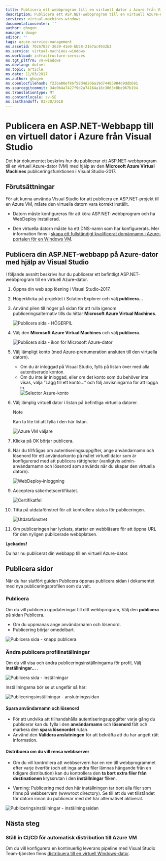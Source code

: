 ```yaml
---
title: Publicera ett webbprogram till en virtuell dator i Azure från Visual Studio | Microsoft Docs
description: Publicera ett ASP.NET-webbprogram till en virtuell Azure-dator från Visual Studio
services: virtual-machines-windows
documentationcenter: ''
author: ghogen
manager: douge
editor: ''
tags: azure-service-management
ms.assetid: 70267837-3629-41e0-bb58-2167ac4932b3
ms.service: virtual-machines-windows
ms.workload: infrastructure-services
ms.tgt_pltfrm: vm-windows
ms.devlang: dotnet
ms.topic: article
ms.date: 11/03/2017
ms.author: ghogen
ms.openlocfilehash: f236a00ef86f58d4d266a19d74485984d9ddb691
ms.sourcegitcommit: 34e0b4a7427f9d2a74164a18c3063c8be967b194
ms.translationtype: MT
ms.contentlocale: sv-SE
ms.lasthandoff: 03/30/2018
---
```

# <a name="publish-an-aspnet-web-app-to-an-azure-vm-from-visual-studio"></a>Publicera en ASP.NET-Webbapp till en virtuell dator i Azure från Visual Studio

Det här dokumentet beskrivs hur du publicerar ett ASP.NET-webbprogram till en virtuell Azure-dator (VM) med hjälp av den **Microsoft Azure Virtual Machines** publiceringsfunktionen i Visual Studio-2017.  

## <a name="prerequisites"></a>Förutsättningar
För att kunna använda Visual Studio för att publicera en ASP.NET-projekt till en Azure VM, måste den virtuella datorn vara korrekt inställt.

- Datorn måste konfigureras för att köra ASP.NET-webbprogram och ha WebDeploy installerad.

- Den virtuella datorn måste ha ett DNS-namn som har konfigurerats. Mer information finns i [skapa ett fullständigt kvalificerat domännamn i Azure-portalen för en Windows VM](portal-create-fqdn.md).

## <a name="publish-your-aspnet-web-app-to-the-azure-vm-using-visual-studio"></a>Publicera din ASP.NET-webbapp på Azure-dator med hjälp av Visual Studio
I följande avsnitt beskrivs hur du publicerar ett befintligt ASP.NET-webbprogram till en virtuell Azure-dator.

1. Öppna din web app lösning i Visual Studio-2017.
2. Högerklicka på projektet i Solution Explorer och välj **publicera...**
3. Använd pilen till höger på sidan för att rulla igenom publiceringsalternativ tills du hittar **Microsoft Azure Virtual Machines**.  

   ![Publicera sida - HÖGERPIL]

4. Välj den **Microsoft Azure Virtual Machines** och välj **publicera**.

   ![Publicera sida - ikon för Microsoft Azure-dator]

5. Välj lämpligt konto (med Azure-prenumeration ansluten till den virtuella datorn).  
   - Om du är inloggad på Visual Studio, fylls på listan över med alla autentiserade konton.  
   - Om du inte är inloggad, eller om det konto som du behöver inte visas, välja ”Lägg till ett konto...” och följ anvisningarna för att logga in.  
   ![Selector Azure-konto]  

6. Välj lämplig virtuell dator i listan på befintliga virtuella datorer.

   > [!Note]
   > Kan ta lite tid att fylla i den här listan.

   ![Azure VM väljare]

7. Klicka på OK börjar publicera.

8. När du tillfrågas om autentiseringsuppgifter, ange användarnamn och lösenord för ett användarkonto på målet virtuell dator som är konfigurerad med att publicera rättigheter (vanligtvis admin-användarnamn och lösenord som används när du skapar den virtuella datorn).  

   ![WebDeploy-inloggning]

9. Acceptera säkerhetscertifikatet.

   ![Certifikatfel]

10. Titta på utdatafönstret för att kontrollera status för publiceringen.

    ![Utdatafönstret]

11. Om publiceringen har lyckats, startar en webbläsare för att öppna URL för den nyligen publicerade webbplatsen.

**Lyckades!**

Du har nu publicerat din webbapp till en virtuell Azure-dator.

## <a name="publish-page-options"></a>Publicera sidor

När du har slutfört guiden Publicera öppnas publicera sidan i dokumentet med nya publiceringsprofilen som du valt.

### <a name="re-publish"></a>Publicera

Om du vill publicera uppdateringar till ditt webbprogram, Välj den **publicera** på sidan Publicera.  
- Om du uppmanas ange användarnamn och lösenord.  
- Publicering börjar omedelbart.

![Publicera sida - knapp publicera]

### <a name="modify-publish-profile-settings"></a>Ändra publicera profilinställningar

Om du vill visa och ändra publiceringsinställningarna för profil, Välj **inställningar...** .  

![Publicera sida - inställningar]

Inställningarna bör se ut ungefär så här:  

![Publiceringsinställningar - anslutningssidan]

#### <a name="save-user-name-and-password"></a>Spara användarnamn och lösenord
- För att undvika att tillhandahålla autentiseringsuppgifter varje gång du publicerar kan du fylla i den **användarnamn** och **lösenord** fält och markera den **spara lösenordet** rutan.
- Använd den **Validera anslutningen** för att bekräfta att du har angett rätt information.

#### <a name="deploy-to-clean-web-server"></a>Distribuera om du vill rensa webbserver

- Om du vill kontrollera att webbservern har en ren till webbprogrammet efter varje överför (och att inga andra filer lämnas hängande från en tidigare distribution) kan du kontrollera den **ta bort extra filer från destinationen** kryssrutan i den **inställningar** fliken.

- Varning: Publicering med den här inställningen tar bort alla filer som finns på webbservern (wwwroot directory). Se till att du vet tillståndet för datorn innan du publicerar med det här alternativet aktiverat. 

![Publiceringsinställningar - inställningssidan]

## <a name="next-steps"></a>Nästa steg

### <a name="set-up-cicd-for-automated-deployment-to-azure-vm"></a>Ställ in CI/CD för automatisk distribution till Azure VM

Om du vill konfigurera en kontinuerlig leverans pipeline med Visual Studio Team-tjänsten finns [distribuera till en virtuell Windows-dator](https://docs.microsoft.com/vsts/build-release/apps/cd/deploy-webdeploy-iis-deploygroups).

[VM Overview - DNS Name]: ../../../includes/media/publish-web-app-from-visual-studio/VMOverviewDNSName.png
[IP Address Config - DNS Name]: ../../../includes/media/publish-web-app-from-visual-studio/IPAddressConfigDNSName.png
[VM Overview - DNS Configured]: ../../../includes/media/publish-web-app-from-visual-studio/VMOverviewDNSConfigured.png
[Publicera sida - HÖGERPIL]: ../../../includes/media/publish-web-app-from-visual-studio/PublishPageRightArrow.png
[Publicera sida - ikon för Microsoft Azure-dator]: ../../../includes/media/publish-web-app-from-visual-studio/PublishPageMicrosoftAzureVirtualMachineIcon.png
[Selector Azure-konto]: ../../../includes/media/publish-web-app-from-visual-studio/ChooseVM-SelectAccount.png
[Azure VM väljare]: ../../../includes/media/publish-web-app-from-visual-studio/ChooseVM-SelectVM.png
[WebDeploy-inloggning]: ../../../includes/media/publish-web-app-from-visual-studio/WebDeployLogin.png
[Certifikatfel]: ../../../includes/media/publish-web-app-from-visual-studio/CertificateError.png
[Utdatafönstret]: ../../../includes/media/publish-web-app-from-visual-studio/OutputWindow.png
[Publicera sida - knapp publicera]: ../../../includes/media/publish-web-app-from-visual-studio/PublishPagePublishButton.png
[Publicera sida - inställningar]: ../../../includes/media/publish-web-app-from-visual-studio/PublishPageSettingsButton.png
[Publiceringsinställningar - anslutningssidan]: ../../../includes/media/publish-web-app-from-visual-studio/PublishSettingsConnectionPage.png
[Publiceringsinställningar - inställningssidan]: ../../../includes/media/publish-web-app-from-visual-studio/PublishSettingsSettingsPage.png
